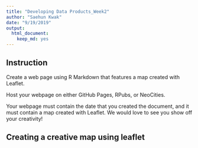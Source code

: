 ```yaml
---
title: "Developing Data Products_Week2"
author: "Saehun Kwak"
date: "9/19/2019"
output: 
  html_document: 
    keep_md: yes
---
```




## Instruction
Create a web page using R Markdown that features a map created with Leaflet.

Host your webpage on either GitHub Pages, RPubs, or NeoCities.

Your webpage must contain the date that you created the document, and it must contain a map created with Leaflet. We would love to see you show off your creativity!

## Creating a creative map using leaflet

<!--html_preserve--><div id="htmlwidget-201edb2ac5fc725120ea" style="width:672px;height:480px;" class="leaflet html-widget"></div>
<script type="application/json" data-for="htmlwidget-201edb2ac5fc725120ea">{"x":{"options":{"crs":{"crsClass":"L.CRS.EPSG3857","code":null,"proj4def":null,"projectedBounds":null,"options":{}}},"calls":[{"method":"addTiles","args":["//{s}.tile.openstreetmap.org/{z}/{x}/{y}.png",null,null,{"minZoom":0,"maxZoom":18,"tileSize":256,"subdomains":"abc","errorTileUrl":"","tms":false,"noWrap":false,"zoomOffset":0,"zoomReverse":false,"opacity":1,"zIndex":1,"detectRetina":false,"attribution":"&copy; <a href=\"http://openstreetmap.org\">OpenStreetMap<\/a> contributors, <a href=\"http://creativecommons.org/licenses/by-sa/2.0/\">CC-BY-SA<\/a>"}]},{"method":"addMarkers","args":[36.314086,127.415776,null,null,null,{"interactive":true,"draggable":false,"keyboard":true,"title":"","alt":"","zIndexOffset":0,"opacity":1,"riseOnHover":false,"riseOffset":250},"<a href= 'http://www.happysn.co.kr'>seniors hospital<\/a>",null,null,null,null,{"interactive":false,"permanent":false,"direction":"auto","opacity":1,"offset":[0,0],"textsize":"10px","textOnly":false,"className":"","sticky":true},null]}],"limits":{"lat":[36.314086,36.314086],"lng":[127.415776,127.415776]}},"evals":[],"jsHooks":[]}</script><!--/html_preserve-->

